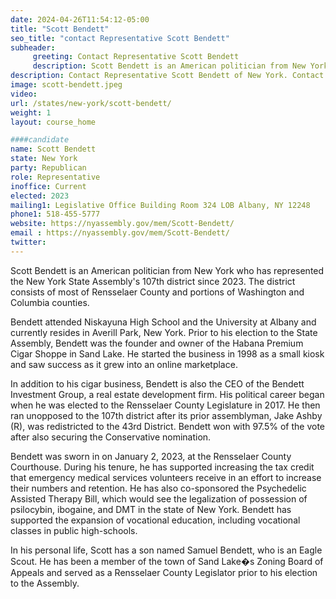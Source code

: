 ```yaml
---
date: 2024-04-26T11:54:12-05:00
title: "Scott Bendett"
seo_title: "contact Representative Scott Bendett"
subheader:
     greeting: Contact Representative Scott Bendett
     description: Scott Bendett is an American politician from New York who has represented the New York State Assembly's 107th district since 2023. The district consists of most of Rensselaer County and portions of Washington and Columbia counties.
description: Contact Representative Scott Bendett of New York. Contact information for Scott Bendett includes email address, phone number, and mailing address.
image: scott-bendett.jpeg
video:
url: /states/new-york/scott-bendett/
weight: 1
layout: course_home

####candidate
name: Scott Bendett
state: New York
party: Republican
role: Representative
inoffice: Current
elected: 2023
mailing1: Legislative Office Building Room 324 LOB Albany, NY 12248
phone1: 518-455-5777
website: https://nyassembly.gov/mem/Scott-Bendett/
email : https://nyassembly.gov/mem/Scott-Bendett/
twitter:
---
```

Scott Bendett is an American politician from New York who has represented the New York State Assembly's 107th district since 2023. The district consists of most of Rensselaer County and portions of Washington and Columbia counties.

Bendett attended Niskayuna High School and the University at Albany and currently resides in Averill Park, New York. Prior to his election to the State Assembly, Bendett was the founder and owner of the Habana Premium Cigar Shoppe in Sand Lake. He started the business in 1998 as a small kiosk and saw success as it grew into an online marketplace.

In addition to his cigar business, Bendett is also the CEO of the Bendett Investment Group, a real estate development firm. His political career began when he was elected to the Rensselaer County Legislature in 2017. He then ran unopposed to the 107th district after its prior assemblyman, Jake Ashby (R), was redistricted to the 43rd District. Bendett won with 97.5% of the vote after also securing the Conservative nomination.

Bendett was sworn in on January 2, 2023, at the Rensselaer County Courthouse. During his tenure, he has supported increasing the tax credit that emergency medical services volunteers receive in an effort to increase their numbers and retention. He has also co-sponsored the Psychedelic Assisted Therapy Bill, which would see the legalization of possession of psilocybin, ibogaine, and DMT in the state of New York. Bendett has supported the expansion of vocational education, including vocational classes in public high-schools.

In his personal life, Scott has a son named Samuel Bendett, who is an Eagle Scout. He has been a member of the town of Sand Lake�s Zoning Board of Appeals and served as a Rensselaer County Legislator prior to his election to the Assembly.

